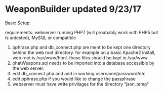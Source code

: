 # WeaponBuilder updated 9/23/17

Basic Setup:

requirements: webserver running PHP7 (will proabably work with PHP5 but is untested), MySQL or compatible 

1. pphrase.php and db_connect.php are ment to be kept one directory behind the web root directory. for example on a basic Apache2 install, web root is /var/www/html. those files should be kept in /var/www  
2. phatWeapons.sql needs to be imported into a database accessible by the web server.
3. edit db_connect.php and add in working username/password/etc
4. edit pphrase.php if you would like to change the passphrase
5. webserver must have write privilages for the directory "json_temp"


